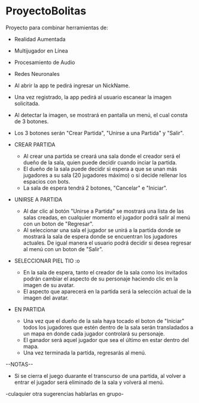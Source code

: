 # ProyectoBolitas
Proyecto para combinar herramientas de:
- Realidad Aumentada
- Multijugador en Línea
- Procesamiento de Audio
- Redes Neuronales


- Al abrir la app te pedirá ingresar un NickName.
- Una vez registrado, la app pedirá al usuario escanear la imagen solicitada.
- Al detectar la imagen, se mostrará en pantalla un menú, el cual consta de 3 botones.
- Los 3 botones serán "Crear Partida", "Unirse a una Partida" y "Salir".
- CREAR PARTIDA	
	- Al crear una partida se creará una sala donde el creador será el dueño de la sala, quien puede decidir cuando inciar la partida. 
	- El dueño de la sala puede decidir si espera a que se unan más jugadores a su sala (20 jugadores máximo) o si decide rellenar los espacios con bots. 
	- La sala de espera tendrá 2 botones, "Cancelar" e "Iniciar". 
- UNIRSE A PARTIDA
	- Al dar clic al botón "Unirse a Partida" se mostrará una lista de las salas creadas, en cualquier momento el jugador podrá salir al menú con un boton de "Regresar".
	- Al seleccionar una sala el jugador se unirá a la partida donde se mostrará la sala de espera donde se encuentran los jugadores actuales. De igual manera el usuario podrá decidir
	    si desea regresar al menú con un boton de "Salir".
- SELECCIONAR PIEL TIO :o
	- En la sala de espera, tanto el creador de la sala como los invitados podrán cambiar el aspecto de su personaje haciendo clic en la imagen de su avatar.
	- El aspecto que aparecerá en la partida será la selección actual de la imagen del avatar.
- EN PARTIDA
	- Una vez que el dueño de la sala haya tocado el boton de "Iniciar" todos los jugadores que estén dentro de la sala serán transladados a un mapa en donde cada jugador controlará
	    su personaje.
	- El ganador será aquel jugador que sea el último en estar dentro del mapa.
	- Una vez terminada la partida, regresarás al menú.

--NOTAS--
- Si se cierra el juego duarante el transcurso de una partida, al volver a entrar el jugador será eliminado de la sala y volverá al menú.


-culaquier otra sugerencias hablarlas en grupo-


